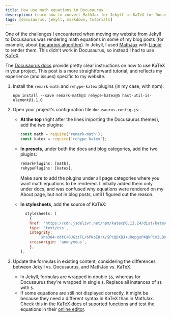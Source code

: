 ```yaml
---
title: How use math equations in Docusaurus
description: Learn how to convert MathJax for Jekyll to KaTeX for Docusaurus for using math equations in text.
tags: [docusaurus, jekyll, markdown, tutorials]
---
```


One of the challenges I encountered when moving my website from Jekyll to Docusaurus was rendering math equations in some of my blog posts (for example, about [the apriori algorithm](blog/2021-10-17-market-basket-analysis-with-apriori-algorithm.mdx)). In Jekyll, I used [MathJax](https://docs.mathjax.org/en/latest/index.html#) with [Liquid](https://shopify.github.io/liquid/) to render them. This didn't work in Docusaurus, so instead I had to use [KaTeX](https://katex.org/).

The [Docusaurus docs](https://docusaurus.io/docs/markdown-features/math-equations) provide pretty clear instructions on how to use KaTeX in your project. This post is a more straightforward tutorial, and reflects my experience (and issues) specific to my website.


1. Install the `remark-math` and `rehype-katex` plugins (in my case, with npm):
   
    `npm install --save remark-math@3 rehype-katex@5 hast-util-is-element@1.1.0`

2. Open your project's configuration file `docusaurus.config.js`:
   
   - **At the top** (right after the lines importing the Docusaurus themes), add the two plugins:

        ```javascript
        const math = require('remark-math');
        const katex = require('rehype-katex');
        ```
    
    - **In presets**, under both the docs and blog categories, add the two plugins:

        ```javascript
        remarkPlugins: [math],
        rehypePlugins: [katex],
        ```

        Make sure to add the plugins under all page categories where you want math equations to be rendered. I initially added them only under docs, and was confused why equations were rendered on my About page, but not in blog posts, until I figured out the reason.

    - **In stylesheets**, add the source of KaTeX:

        ```javascript
          stylesheets: [
            {
            href: 'https://cdn.jsdelivr.net/npm/katex@0.13.24/dist/katex.min.css',
            type: 'text/css',
            integrity:
                'sha384-odtC+0UGzzFL/6PNoE8rX/SPcQDXBJ+uRepguP4QkPCm2LBxH3FA3y+fKSiJ+AmM',
            crossorigin: 'anonymous',
            },
        ],
        ```

3. Update the formulas in existing content, considering the differences between Jekyll vs. Docusaurus, and MathJax vs. KaTeX.
   
   - In Jekyll, formulas are wrapped in double `$$`, whereas for Docusaurus they're wrapped in single `$`. Replace all instances of `$$` with `$`.
   - If some equations are still not displayed correctly, it might be because they need a different syntax in KaTeX than in MathJax. Check this in the [KaTeX docs of suported functions](https://katex.org/docs/supported.html) and test the equations in their [online editor](https://katex.org/#demo).

